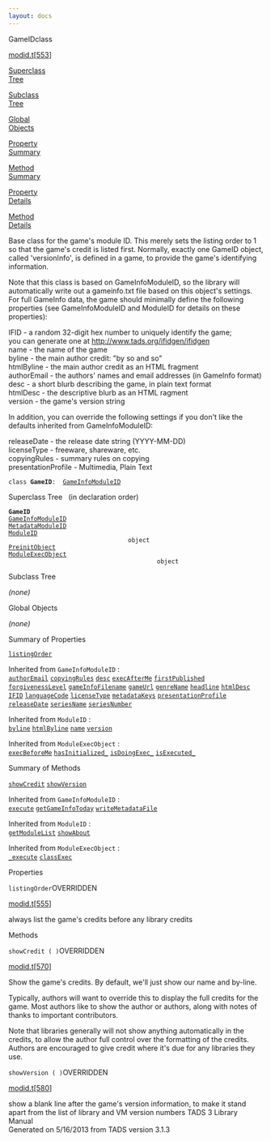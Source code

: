 ```yaml
---
layout: docs
---
```

<span class="title">GameID</span><span class="type">class</span>

[modid.t](../file/modid.t.html)\[[553](../source/modid.t.html#553)\]

[Superclass  
Tree](#_SuperClassTree_)

[Subclass  
Tree](#_SubClassTree_)

[Global  
Objects](#_ObjectSummary_)

[Property  
Summary](#_PropSummary_)

[Method  
Summary](#_MethodSummary_)

[Property  
Details](#_Properties_)

[Method  
Details](#_Methods_)



Base class for the game's module ID. This merely sets the listing order
to 1 so that the game's credit is listed first. Normally, exactly one
GameID object, called 'versionInfo', is defined in a game, to provide
the game's identifying information.

Note that this class is based on GameInfoModuleID, so the library will
automatically write out a gameinfo.txt file based on this object's
settings. For full GameInfo data, the game should minimally define the
following properties (see GameInfoModuleID and ModuleID for details on
these properties):

  
IFID - a random 32-digit hex number to uniquely identify the game;  
you can generate one at http://www.tads.org/ifidgen/ifidgen  
name - the name of the game  
byline - the main author credit: "by so and so"  
htmlByline - the main author credit as an HTML fragment  
authorEmail - the authors' names and email addresses (in GameInfo
format)  
desc - a short blurb describing the game, in plain text format  
htmlDesc - the descriptive blurb as an HTML ragment  
version - the game's version string

In addition, you can override the following settings if you don't like
the defaults inherited from GameInfoModuleID:

  
releaseDate - the release date string (YYYY-MM-DD)  
licenseType - freeware, shareware, etc.  
copyingRules - summary rules on copying  
presentationProfile - Multimedia, Plain Text

`class `**`GameID`**` :   `[`GameInfoModuleID`](../object/GameInfoModuleID.html)



<span id="_SuperClassTree_"></span>



<span class="hdln">Superclass Tree</span>   (in declaration order)



**`GameID`**  
[`GameInfoModuleID`](../object/GameInfoModuleID.html)  
[`MetadataModuleID`](../object/MetadataModuleID.html)  
[`ModuleID`](../object/ModuleID.html)  
`                                 object`  
[`PreinitObject`](../object/PreinitObject.html)  
[`ModuleExecObject`](../object/ModuleExecObject.html)  
`                                         object`  
<span id="_SubClassTree_"></span>



<span class="hdln">Subclass Tree</span>  



*(none)* <span id="_ObjectSummary_"></span>



<span class="hdln">Global Objects</span>  



*(none)* <span id="_PropSummary_"></span>



<span class="hdln">Summary of Properties</span>  



[`listingOrder`](#listingOrder)

Inherited from `GameInfoModuleID` :  
[`authorEmail`](../object/GameInfoModuleID.html#authorEmail) [`copyingRules`](../object/GameInfoModuleID.html#copyingRules) [`desc`](../object/GameInfoModuleID.html#desc) [`execAfterMe`](../object/GameInfoModuleID.html#execAfterMe) [`firstPublished`](../object/GameInfoModuleID.html#firstPublished) [`forgivenessLevel`](../object/GameInfoModuleID.html#forgivenessLevel) [`gameInfoFilename`](../object/GameInfoModuleID.html#gameInfoFilename) [`gameUrl`](../object/GameInfoModuleID.html#gameUrl) [`genreName`](../object/GameInfoModuleID.html#genreName) [`headline`](../object/GameInfoModuleID.html#headline) [`htmlDesc`](../object/GameInfoModuleID.html#htmlDesc) [`IFID`](../object/GameInfoModuleID.html#IFID) [`languageCode`](../object/GameInfoModuleID.html#languageCode) [`licenseType`](../object/GameInfoModuleID.html#licenseType) [`metadataKeys`](../object/GameInfoModuleID.html#metadataKeys) [`presentationProfile`](../object/GameInfoModuleID.html#presentationProfile) [`releaseDate`](../object/GameInfoModuleID.html#releaseDate) [`seriesName`](../object/GameInfoModuleID.html#seriesName) [`seriesNumber`](../object/GameInfoModuleID.html#seriesNumber)



Inherited from `ModuleID` :  
[`byline`](../object/ModuleID.html#byline) [`htmlByline`](../object/ModuleID.html#htmlByline) [`name`](../object/ModuleID.html#name) [`version`](../object/ModuleID.html#version)



Inherited from `ModuleExecObject` :  
[`execBeforeMe`](../object/ModuleExecObject.html#execBeforeMe) [`hasInitialized_`](../object/ModuleExecObject.html#hasInitialized_) [`isDoingExec_`](../object/ModuleExecObject.html#isDoingExec_) [`isExecuted_`](../object/ModuleExecObject.html#isExecuted_)

<span id="_MethodSummary_"></span>



<span class="hdln">Summary of Methods</span>  



[`showCredit`](#showCredit) [`showVersion`](#showVersion)

Inherited from `GameInfoModuleID` :  
[`execute`](../object/GameInfoModuleID.html#execute) [`getGameInfoToday`](../object/GameInfoModuleID.html#getGameInfoToday) [`writeMetadataFile`](../object/GameInfoModuleID.html#writeMetadataFile)



Inherited from `ModuleID` :  
[`getModuleList`](../object/ModuleID.html#getModuleList) [`showAbout`](../object/ModuleID.html#showAbout)



Inherited from `ModuleExecObject` :  
[`_execute`](../object/ModuleExecObject.html#_execute) [`classExec`](../object/ModuleExecObject.html#classExec)

<span id="_Properties_"></span>



<span class="hdln">Properties</span>  



<span id="listingOrder"></span>

`listingOrder`<span class="rem">OVERRIDDEN</span>

[modid.t](../file/modid.t.html)\[[555](../source/modid.t.html#555)\]



always list the game's credits before any library credits



<span id="_Methods_"></span>



<span class="hdln">Methods</span>  



<span id="showCredit"></span>

`showCredit ( )`<span class="rem">OVERRIDDEN</span>

[modid.t](../file/modid.t.html)\[[570](../source/modid.t.html#570)\]



Show the game's credits. By default, we'll just show our name and
by-line.

Typically, authors will want to override this to display the full
credits for the game. Most authors like to show the author or authors,
along with notes of thanks to important contributors.

Note that libraries generally will not show anything automatically in
the credits, to allow the author full control over the formatting of the
credits. Authors are encouraged to give credit where it's due for any
libraries they use.



<span id="showVersion"></span>

`showVersion ( )`<span class="rem">OVERRIDDEN</span>

[modid.t](../file/modid.t.html)\[[580](../source/modid.t.html#580)\]



show a blank line after the game's version information, to make it stand
apart from the list of library and VM version numbers
TADS 3 Library Manual  
Generated on 5/16/2013 from TADS version 3.1.3


